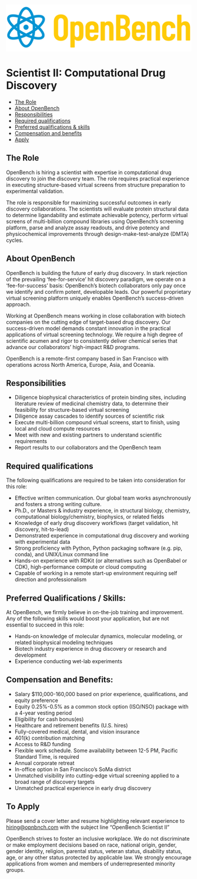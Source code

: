
![yellow-banner](https://github.com/opnbnch/scientist_ii_comp_drug_disco/blob/main/OpenBenchLogo_Horizontal_Color@4x.png)


# Scientist II: Computational Drug Discovery
- [The Role](#the-role)
- [About OpenBench](#about-openbench)
- [Responsibilities](#responsibilities)
- [Required qualifications](#required-qualifications)
- [Preferred qualifications & skills](#preferred-qualifications--skills)
- [Compensation and benefits](#compensation-and-benefits)
- [Apply](#to-apply)

## The Role
OpenBench is hiring a scientist with expertise in computational drug discovery to join the discovery team. The role requires practical experience in executing structure-based virtual screens from structure preparation to experimental validation.

The role is responsible for maximizing successful outcomes in early discovery collaborations. The scientists will evaluate protein structural data to determine ligandability and estimate achievable potency, perform virtual screens of multi-billion compound libraries using OpenBench’s screening platform, parse and analyze assay readouts, and drive potency and physicochemical improvements through design-make-test-analyze (DMTA) cycles.

## About OpenBench
OpenBench is building the future of early drug discovery. In stark rejection of the prevailing ‘fee-for-service’ hit discovery paradigm, we operate on a ‘fee-for-success’ basis: OpenBench’s biotech collaborators only pay once we identify and confirm potent, developable leads. Our powerful proprietary virtual screening platform uniquely enables OpenBench’s success-driven approach. 

Working at OpenBench means working in close collaboration with biotech companies on the cutting edge of target-based drug discovery. Our success-driven model demands constant innovation in the practical applications of virtual screening technology. We require a high degree of scientific acumen and rigor to consistently deliver chemical series that advance our collaborators’ high-impact R&D programs.

OpenBench is a remote-first company based in San Francisco with operations across North America, Europe, Asia, and Oceania.

## Responsibilities

- Diligence biophysical characteristics of protein binding sites, including literature review of medicinal chemistry data, to determine their feasibility for structure-based virtual screening
- Diligence assay cascades to identify sources of scientific risk 
- Execute multi-billion compound virtual screens, start to finish, using local and cloud compute resources
- Meet with new and existing partners to understand scientific requirements
- Report results to our collaborators and the OpenBench team

## Required qualifications
The following qualifications are required to be taken into consideration for this role:

- Effective written communication. Our global team works asynchronously and fosters a strong writing culture.
- Ph.D., or Masters & industry experience, in structural biology, chemistry, computational biology/chemistry, biophysics, or related fields
- Knowledge of early drug discovery workflows (target validation, hit discovery, hit-to-lead)
- Demonstrated experience in computational drug discovery and working with experimental data
- Strong proficiency with Python, Python packaging software (e.g. pip, conda), and UNIX/Linux command line 
- Hands-on experience with RDKit (or alternatives such as OpenBabel or CDK), high-performance compute or cloud computing
- Capable of working in a remote start-up environment requiring self direction and professionalism

## Preferred Qualifications / Skills:
At OpenBench, we firmly believe in on-the-job training and improvement. Any of the following skills would boost your application, but are not essential to succeed in this role:

- Hands-on knowledge of molecular dynamics, molecular modeling, or related biophysical modeling techniques
- Biotech industry experience in drug discovery or research and development
- Experience conducting wet-lab experiments

## Compensation and Benefits:
- Salary $110,000-160,000 based on prior experience, qualifications, and equity preference
- Equity 0.25%-0.5% as a common stock option (ISO/NSO) package with a 4-year vesting period
- Eligibility for cash bonus(es) 
- Healthcare and retirement benefits (U.S. hires)
- Fully-covered medical, dental, and vision insurance
- 401(k) contribution matching
- Access to R&D funding
- Flexible work schedule. Some availability between 12-5 PM, Pacific Standard Time, is required 
- Annual corporate retreat
- In-office option in San Francisco’s SoMa district
- Unmatched visibility into cutting-edge virtual screening applied to a broad range of discovery targets
- Unmatched practical experience in early drug discovery

## To Apply
Please send a cover letter and resume highlighting relevant experience to hiring@opnbnch.com with the subject line “OpenBench Scientist II”

OpenBench strives to foster an inclusive workplace. We do not discriminate or make employment decisions based on race, national origin, gender, gender identity, religion, parental status,  veteran status, disability status, age, or any other status protected by applicable law. We strongly encourage applications from women and members of underrepresented minority groups.

